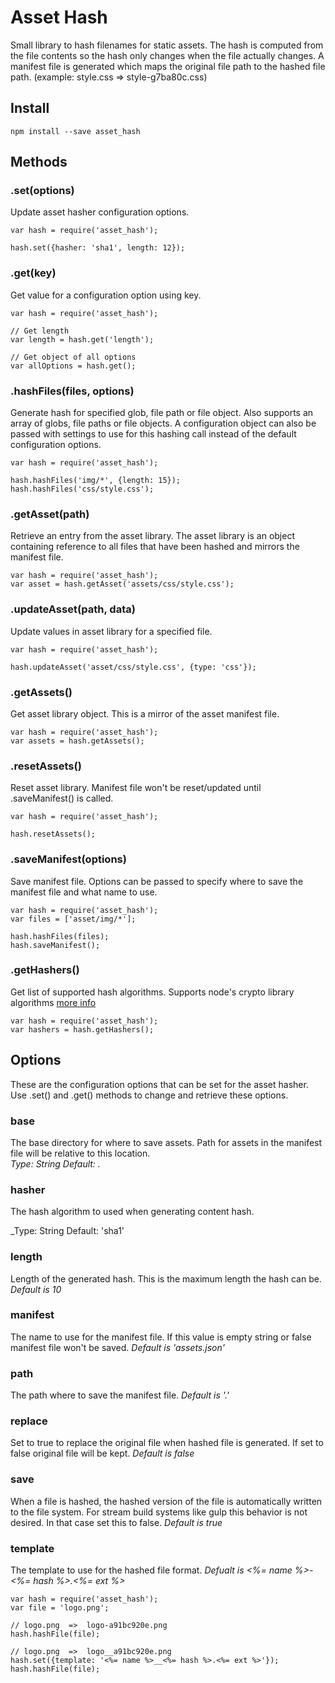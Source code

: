# Asset Hash

Small library to hash filenames for static assets.  The hash is computed from the file contents so the hash only changes when the file actually changes.  A manifest file is generated which maps the original file path to the hashed file path. (example:  style.css => style-g7ba80c.css)


## Install

```
npm install --save asset_hash
```


## Methods

### .set(options)

Update asset hasher configuration options.

```
var hash = require('asset_hash');

hash.set({hasher: 'sha1', length: 12});
```


### .get(key)

Get value for a configuration option using key.

```
var hash = require('asset_hash');

// Get length
var length = hash.get('length');

// Get object of all options
var allOptions = hash.get();
```


### .hashFiles(files, options)

Generate hash for specified glob, file path or file object.  Also supports an array of globs, file paths or file objects.  A configuration object can also be passed with settings to use for this hashing call instead of the default configuration options.

```
var hash = require('asset_hash');

hash.hashFiles('img/*', {length: 15});
hash.hashFiles('css/style.css');
```


### .getAsset(path)

Retrieve an entry from the asset library.  The asset library is an object containing reference to all files that have been hashed and mirrors the manifest file.

```
var hash = require('asset_hash');
var asset = hash.getAsset('assets/css/style.css');
```


### .updateAsset(path, data)

Update values in asset library for a specified file.

```
var hash = require('asset_hash');

hash.updateAsset('asset/css/style.css', {type: 'css'});
```


### .getAssets()

Get asset library object.  This is a mirror of the asset manifest file.

```
var hash = require('asset_hash');
var assets = hash.getAssets();
```


### .resetAssets()

Reset asset library.  Manifest file won't be reset/updated until .saveManifest() is called.

```
var hash = require('asset_hash');

hash.resetAssets();
```


### .saveManifest(options)

Save manifest file. Options can be passed to specify where to save the manifest file and what name to use.

```
var hash = require('asset_hash');
var files = ['asset/img/*'];

hash.hashFiles(files);
hash.saveManifest();
```


### .getHashers()

Get list of supported hash algorithms.  Supports node's crypto library algorithms [more info](https://nodejs.org/api/crypto.html#crypto_crypto)

```
var hash = require('asset_hash');
var hashers = hash.getHashers();
```


## Options

These are the configuration options that can be set for the asset hasher.  Use .set() and .get() methods to change and retrieve these options.


### base

The base directory for where to save assets.  Path for assets in the manifest file will be relative to this location.  
_Type: String
Default: ._


### hasher

The hash algorithm to used when generating content hash.

_Type: String
Default: 'sha1'


### length

Length of the generated hash.  This is the maximum length the hash can be.  _Default is 10_


### manifest

The name to use for the manifest file.  If this value is empty string or false manifest file won't be saved.  _Default is 'assets.json'_


### path

The path where to save the manifest file.  _Default is '.'_


### replace

Set to true to replace the original file when hashed file is generated.  If set to false original file will be kept.  _Default is false_


### save

When a file is hashed, the hashed version of the file is automatically written to the file system.  For stream build systems like gulp this behavior is not desired.  In that case set this to false.  _Default is true_


### template

The template to use for the hashed file format.  _Defualt is <%= name %>-<%= hash %>.<%= ext %>_

```
var hash = require('asset_hash');
var file = 'logo.png';

// logo.png  =>  logo-a91bc920e.png
hash.hashFile(file);

// logo.png  =>  logo__a91bc920e.png
hash.set({template: '<%= name %>__<%= hash %>.<%= ext %>'});
hash.hashFile(file);
```